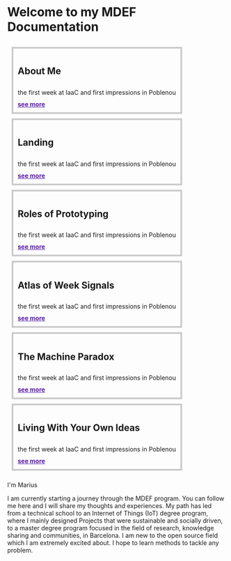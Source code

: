 # Welcome to my MDEF Documentation

<div style="display:flex; width: 100%; padding: 10px; align-items: flex-start; align-content: flex-start; gap: 10px; flex-wrap:wrap;">
    <div style="border: 4px solid rgba(0, 0, 0, 0.20); display: flex; padding: 10px; flex-direction: column; align-items: flex-start; gap: 10px;">
    <h2>About Me</h2>
    the first week at IaaC and first impressions in Poblenou 
    <a style="color: rgb(88, 28, 167); font-weight: bold;" href="../docs/about/me.md">see more</a>
    </div>
    <div style="border: 4px solid rgba(0, 0, 0, 0.20); display: flex; padding: 10px; flex-direction: column; align-items: flex-start; gap: 10px;">
    <h2>Landing</h2>
    the first week at IaaC and first impressions in Poblenou 
    <a style="color: rgb(88, 28, 167); font-weight: bold;" href="../docs/term1/Landing/landing.md">see more</a>
    </div>
    <div style="border: 4px solid rgba(0, 0, 0, 0.20); display: flex; padding: 10px; flex-direction: column; align-items: flex-start; gap: 10px;">
    <h2>Roles of Prototyping</h2>
    the first week at IaaC and first impressions in Poblenou 
    <a style="color: rgb(88, 28, 167); font-weight: bold;" href="../docs/term1/Design/DesignStudio01.md">see more</a>
    </div>
    <div style="border: 4px solid rgba(0, 0, 0, 0.20); display: flex; padding: 10px; flex-direction: column; align-items: flex-start; gap: 10px;">
    <h2>Atlas of Week Signals</h2>
    the first week at IaaC and first impressions in Poblenou 
    <a style="color: rgb(88, 28, 167); font-weight: bold;" href="../docs/term1/Design/AtlasofWeakSignals.md">see more</a>
    </div>
    <div style="border: 4px solid rgba(0, 0, 0, 0.20); display: flex; padding: 10px; flex-direction: column; align-items: flex-start; gap: 10px;">
    <h2>The Machine Paradox</h2>
    the first week at IaaC and first impressions in Poblenou 
    <a style="color: rgb(88, 28, 167); font-weight: bold;" href="../docs/term1/Design/MachineParadox.md">see more</a>
    </div>
    <div style="border: 4px solid rgba(0, 0, 0, 0.20); display: flex; padding: 10px; flex-direction: column; align-items: flex-start; gap: 10px;">
    <h2>Living With Your Own Ideas</h2>
    the first week at IaaC and first impressions in Poblenou 
    <a style="color: rgb(88, 28, 167); font-weight: bold;" href="../docs/term1/Design/LwYoI.md">see more</a>
    </div>
</div>

I'm Marius

I am currently starting a journey through the MDEF program. You can follow me here and I will share my thoughts and experiences. 
My path has led from a technical school to an Internet of Things (IoT) degree program, where I mainly designed Projects that were sustainable and socially driven, to a master degree program focused in the field of research, knowledge sharing and communities, in Barcelona. I am new to the open source field which I am extremely excited about. I hope to learn methods to tackle any problem.
